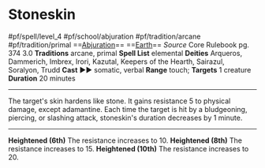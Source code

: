 # Stoneskin
#pf/spell/level_4 #pf/school/abjuration #pf/tradition/arcane #pf/tradition/primal
==[Abjuration](../../../Traits/Abjuration.md)== ==[Earth](../../../Traits/Earth.md)==
*Source* Core Rulebook pg. 374 3.0
**Traditions** arcane, primal
**Spell List** elemental
**Deities** Arqueros, Dammerich, Imbrex, Irori, Kazutal, Keepers of the Hearth, Sairazul, Soralyon, Trudd
**Cast** ►► somatic, verbal
**Range** touch; **Targets** 1 creature
**Duration** 20 minutes

---
The target's skin hardens like stone. It gains resistance 5 to physical damage, except adamantine. Each time the target is hit by a bludgeoning, piercing, or slashing attack, stoneskin's duration decreases by 1 minute.

<hr>

**Heightened (6th)** The resistance increases to 10.
**Heightened (8th)** The resistance increases to 15.
**Heightened (10th)** The resistance increases to 20.